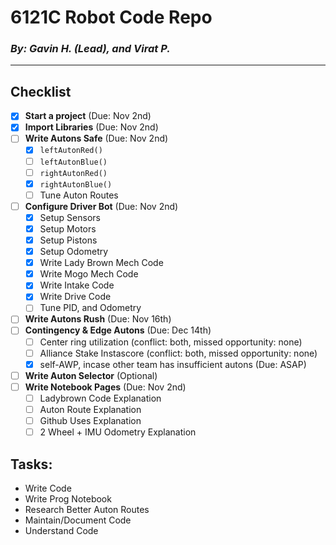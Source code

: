 # 6121C Robot Code Repo
### *By: Gavin H. (Lead), and Virat P.*
---

## Checklist

- [x] **Start a project** (Due: Nov 2nd)
- [x] **Import Libraries** (Due: Nov 2nd)
- [ ] **Write Autons Safe** (Due: Nov 2nd)
  - [x] `leftAutonRed()`
  - [ ] `leftAutonBlue()`
  - [ ] `rightAutonRed()`
  - [x] `rightAutonBlue()`
  - [ ] Tune Auton Routes
- [ ] **Configure Driver Bot** (Due: Nov 2nd)
  - [x] Setup Sensors
  - [x] Setup Motors
  - [x] Setup Pistons
  - [x] Setup Odometry
  - [x] Write Lady Brown Mech Code
  - [x] Write Mogo Mech Code
  - [x] Write Intake Code
  - [x] Write Drive Code
  - [ ] Tune PID, and Odometry
- [ ] **Write Autons Rush** (Due: Nov 16th)
- [ ] **Contingency & Edge Autons** (Due: Dec 14th)
  - [ ] Center ring utilization (conflict: both, missed opportunity: none)
  - [ ] Alliance Stake Instascore (conflict: both, missed opportunity: none)
  - [x] self-AWP, incase other team has insufficient autons (Due: ASAP)
- [ ] **Write Auton Selector** (Optional)
- [ ] **Write Notebook Pages** (Due: Nov 2nd)
  - [ ] Ladybrown Code Explanation
  - [ ] Auton Route Explanation
  - [ ] Github Uses Explanation
  - [ ] 2 Wheel + IMU Odometry Explanation

## Tasks:
- Write Code
- Write Prog Notebook
- Research Better Auton Routes
- Maintain/Document Code
- Understand Code
